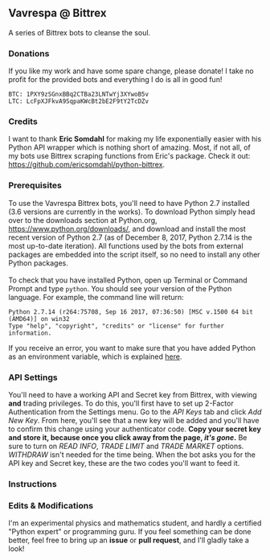 ## Vavrespa @ Bittrex
A series of Bittrex bots to cleanse the soul.

### Donations

If you like my work and have some spare change, please donate! I take no profit for the provided bots and everything I do is all in good fun!

```
BTC: 1PXY9zSGnxBBq2CTBa23LNTwYj3XYwoB5v
LTC: LcFpXJFkvA9SqpaKWcBt2bE2F9tY2TcDZv
```

### Credits

I want to thank **Eric Somdahl** for making my life exponentially easier with his Python API wrapper which is nothing short of amazing. Most, if not all, of my bots use Bittrex scraping functions from Eric's package. Check it out: https://github.com/ericsomdahl/python-bittrex.

### Prerequisites

To use the Vavrespa Bittrex bots, you'll need to have Python 2.7 installed (3.6 versions are currently in the works). To download Python simply head over to the downloads section at Python.org, https://www.python.org/downloads/, and download and install the most recent version of Python 2.7 (as of December 8, 2017, Python 2.7.14 is the most up-to-date iteration). All functions used by the bots from external packages are embedded into the script itself, so no need to install any other Python packages. <br/><br/>
To check that you have installed Python, open up Terminal or Command Prompt and type `python`.  You should see your version of the Python language. For example, the command line will return:
```
Python 2.7.14 (r264:75708, Sep 16 2017, 07:36:50) [MSC v.1500 64 bit (AMD64)] on win32
Type "help", "copyright", "credits" or "license" for further information.
```
If you receive an error, you want to make sure that you have added Python as an environment variable, which is explained [here](https://edu.google.com/openonline/course-builder/docs/1.10/set-up-course-builder/check-for-python.html#add-to-path).

### API Settings

You'll need to have a working API and Secret key from Bittrex, with viewing **and** trading privileges. To do this, you'll first have to set up 2-Factor Authentication from the Settings menu. Go to the *API Keys* tab and click *Add New Key*. From here, you'll see that a new key will be added and you'll have to confirm this change using your authenticator code. **Copy your secret key and store it, because once you click away from the page, _it's gone_.**  Be sure to turn on *READ INFO*, *TRADE LIMIT* and *TRADE MARKET* options. *WITHDRAW* isn't needed for the time being. When the bot asks you for the API key and Secret key, these are the two codes you'll want to feed it.

### Instructions

### Edits & Modifications

I'm an experimental physics and mathematics student, and hardly a certified "Python expert" or programming guru. If you feel something can be done better, feel free to bring up an **issue** or **pull request**, and I'll gladly take a look!
